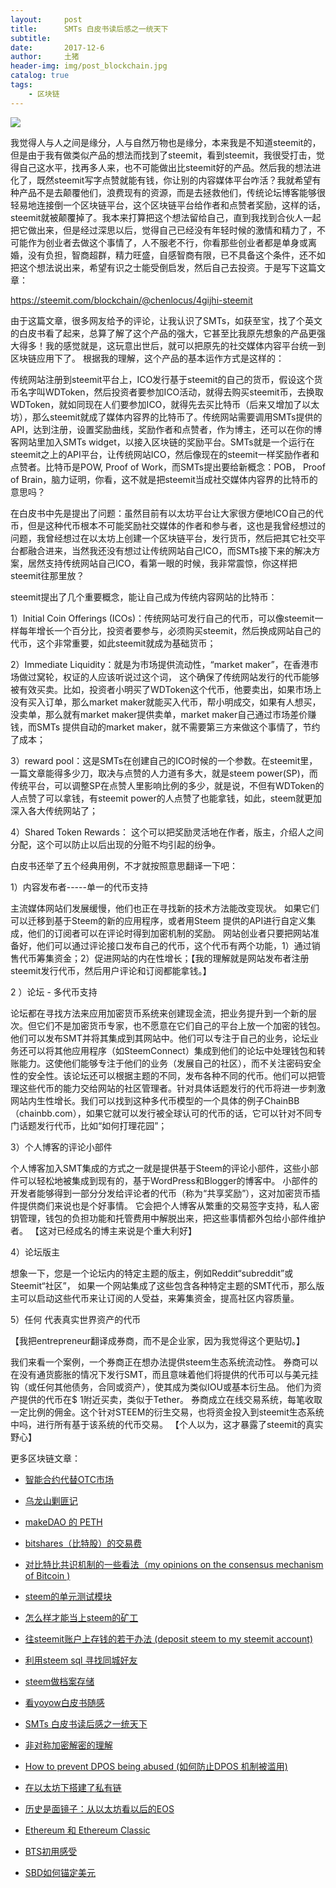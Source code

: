 ```yaml
---
layout:     post
title:      SMTs 白皮书读后感之一统天下
subtitle:   
date:       2017-12-6
author:     土猪
header-img: img/post_blockchain.jpg
catalog: true
tags:
    - 区块链
---
```


![](https://steemitimages.com/DQmSq5ytJXBdjJUnZrVgkCiwgs1n6RBiJPL5MnpTjZpd2LD/image.png)


我觉得人与人之间是缘分，人与自然万物也是缘分，本来我是不知道steemit的，但是由于我有做类似产品的想法而找到了steemit，看到steemit，我很受打击，觉得自己这水平，找再多人来，也不可能做出比steemit好的产品。然后我的想法进化了，既然steemit写字点赞就能有钱，你让别的内容媒体平台咋活？我就希望有种产品不是去颠覆他们，浪费现有的资源，而是去拯救他们，传统论坛博客能够很轻易地连接倒一个区块链平台，这个区块链平台给作者和点赞者奖励，这样的话，steemit就被颠覆掉了。我本来打算把这个想法留给自己，直到我找到合伙人一起把它做出来，但是经过深思以后，觉得自己已经没有年轻时候的激情和精力了，不可能作为创业者去做这个事情了，人不服老不行，你看那些创业者都是单身或离婚，没有负担，智商超群，精力旺盛，自感智商有限，已不具备这个条件，还不如把这个想法说出来，希望有识之士能受倒启发，然后自己去投资。于是写下这篇文章：

https://steemit.com/blockchain/@chenlocus/4gijhi-steemit


由于这篇文章，很多网友给予的评论，让我认识了SMTs，如获至宝，找了个英文的白皮书看了起来，总算了解了这个产品的强大，它甚至比我原先想象的产品更强大得多！我的感觉就是，这玩意出世后，就可以把原先的社交媒体内容平台统一到区块链应用下了。 根据我的理解，这个产品的基本运作方式是这样的：



传统网站注册到steemit平台上，ICO发行基于steemit的自己的货币，假设这个货币名字叫WDToken，然后投资者要参加ICO活动，就得去购买steemit币，去换取WDToken，就如同现在人们要参加ICO，就得先去买比特币（后来又增加了以太坊），那么steemit就成了媒体内容界的比特币了。传统网站需要调用SMTs提供的API，达到注册，设置奖励曲线，奖励作者和点赞者，作为博主，还可以在你的博客网站里加入SMTs widget，以接入区块链的奖励平台。SMTs就是一个运行在steemit之上的API平台，让传统网站ICO，然后像现在的steemit一样奖励作者和点赞者。比特币是POW,  Proof of Work，而SMTs提出要给新概念：POB， Proof of Brain，脑力证明，你看，这不就是把steemit当成社交媒体内容界的比特币的意思吗？



在白皮书中先是提出了问题：虽然目前有以太坊平台让大家很方便地ICO自己的代币，但是这种代币根本不可能奖励社交媒体的作者和参与者，这也是我曾经想过的问题，我曾经想过在以太坊上创建一个区块链平台，发行货币，然后把其它社交平台都融合进来，当然我还没有想过让传统网站自己ICO，而SMTs接下来的解决方案，居然支持传统网站自己ICO，看第一眼的时候，我非常震惊，你这样把steemit往那里放？


steemit提出了几个重要概念，能让自己成为传统内容网站的比特币：



1）Initial Coin Offerings (ICOs)：传统网站可发行自己的代币，可以像steemit一样每年增长一个百分比，投资者要参与，必须购买steemit，然后换成网站自己的代币，这个非常重要，如此steemit就成为基础货币；

2）Immediate Liquidity：就是为市场提供流动性，“market maker”，在香港市场做过窝轮，权证的人应该听说过这个词， 这个确保了传统网站发行的代币能够被有效买卖。比如，投资者小明买了WDToken这个代币，他要卖出，如果市场上没有买入订单，那么market maker就能买入代币，帮小明成交，如果有人想买，没卖单，那么就有market maker提供卖单，market maker自己通过市场差价赚钱，而SMTs 提供自动的market maker，就不需要第三方来做这个事情了，节约了成本；


3）reward pool：这是SMTs在创建自己的ICO时候的一个参数。在steemit里，一篇文章能得多少刀，取决与点赞的人力道有多大，就是steem power(SP)，而传统平台，可以调整SP在点赞人里影响比例的多少，就是说，不但有WDToken的人点赞了可以拿钱，有steemit power的人点赞了也能拿钱，如此，steem就更加深入各大传统网站了；


4）Shared Token Rewards： 这个可以把奖励灵活地在作者，版主，介绍人之间分配，这个可以防止以后出现的分赃不均引起的纷争。


白皮书还举了五个经典用例，不才就按照意思翻译一下吧：


1）内容发布者-----单一的代币支持

主流媒体网站们发展缓慢，他们也正在寻找新的技术方法能改变现状。 如果它们可以迁移到基于Steem的新的应用程序，或者用Steem 提供的API进行自定义集成，他们的订阅者可以在评论时得到加密机制的奖励。 网站创业者只要把网站准备好，他们可以通过评论接口发布自己的代币，这个代币有两个功能，1）通过销售代币筹集资金；2）促进网站的内在性增长；【我的理解就是网站发布者注册steemit发行代币，然后用户评论和订阅都能拿钱。】


2 ）论坛 - 多代币支持

论坛都在寻找方法来应用加密货币系统来创建现金流，把业务提升到一个新的层次。但它们不是加密货币专家，也不愿意在它们自己的平台上放一个加密的钱包。他们可以发布SMT并将其集成到其网站中。他们可以专注于自己的业务，论坛业务还可以将其他应用程序（如SteemConnect）集成到他们的论坛中处理钱包和转账能力。这使他们能够专注于他们的业务（发展自己的社区），而不关注密码安全性的安全性。该论坛还可以根据主题的不同，发布各种不同的代币。他们可以把管理这些代币的能力交给网站的社区管理者。针对具体话题发行的代币将进一步刺激网站内生性增长。我们可以找到这种多代币模型的一个具体的例子ChainBB（chainbb.com），如果它就可以发行被全球认可的代币的话，它可以针对不同专门话题发行代币，比如“如何打理花园”；


3）个人博客的评论小部件

个人博客加入SMT集成的方式之一就是提供基于Steem的评论小部件，这些小部件可以轻松地被集成到现有的，基于WordPress和Blogger的博客中。 小部件的开发者能够得到一部分分发给评论者的代币（称为“共享奖励”），这对加密货币插件提供商们来说也是个好事情。 它会把个人博客从繁重的交易签字支持，私人密钥管理，钱包的负担功能和托管费用中解脱出来，把这些事情都外包给小部件维护者。
【这对已经成名的博主来说是个重大利好】


4）论坛版主

想象一下，您是一个论坛内的特定主题的版主，例如Reddit“subreddit”或Steemit“社区”， 如果一个网站集成了这些包含各种特定主题的SMT代币，那么版主可以启动这些代币来让订阅的人受益，来筹集资金，提高社区内容质量。


5）任何 代表真实世界资产的代币

【我把entrepreneur翻译成券商，而不是企业家，因为我觉得这个更贴切。】

我们来看一个案例，一个券商正在想办法提供steem生态系统流动性。 券商可以在没有通货膨胀的情况下发行SMT，而且意味着他们将提供的代币可以与美元挂钩（或任何其他债务，合同或资产），使其成为类似IOU或基本衍生品。 他们为资产提供的代币在$ 1附近买卖，类似于Tether。 券商成立在线交易系统，每笔收取一定比例的佣金。这个针对STEEM的衍生交易，也将资金投入到steemit生态系统中吗，进行所有基于该系统的代币交易。
【个人以为，这才暴露了steemit的真实野心】




更多区块链文章：

- [智能合约代替OTC市场](http://livinginau.life/2019/12/10/%E6%99%BA%E8%83%BD%E5%90%88%E7%BA%A6%E4%BB%A3%E6%9B%BFotc%E5%B8%82%E5%9C%BA/)
- 
  [乌龙山剿匪记](http://livinginau.life/2019/11/25/%E4%B9%8C%E9%BE%99%E5%B1%B1%E5%89%BF%E5%8C%AA%E8%AE%B0/)

- 
  [makeDAO 的 PETH](http://livinginau.life/2019/11/16/makeDAO_peth/)

- 
  [bitshares（比特股）的交易费](http://livinginau.life/2019/11/16/bitshares-%E6%AF%94%E7%89%B9%E8%82%A1-%E7%9A%84%E4%BA%A4%E6%98%93%E8%B4%B9/)

- 
  [对比特比共识机制的一些看法（my opinions on the consensus mechanism of Bitcoin )](http://livinginau.life/2019/03/05/%E5%AF%B9%E6%AF%94%E7%89%B9%E6%AF%94%E5%85%B1%E8%AF%86%E6%9C%BA%E5%88%B6%E7%9A%84%E4%B8%80%E4%BA%9B%E7%9C%8B%E6%B3%95/)

- 
  [steem的单元测试模块](http://livinginau.life/2018/10/23/steem%E7%9A%84%E5%8D%95%E5%85%83%E6%B5%8B%E8%AF%95%E6%A8%A1%E5%9D%97/)

- 
  [怎么样才能当上steem的矿工](http://livinginau.life/2018/10/20/%E6%80%8E%E4%B9%88%E6%A0%B7%E6%89%8D%E8%83%BD%E5%BD%93%E4%B8%8Asteem%E7%9A%84%E7%9F%BF%E5%B7%A5/)

- 
  [往steemit账户上存钱的若干办法 (deposit steem to my steemit account)](http://livinginau.life/2018/10/20/%E5%BE%80steemit%E8%B4%A6%E6%88%B7%E4%B8%8A%E5%AD%98%E9%92%B1%E7%9A%84%E8%8B%A5%E5%B9%B2%E5%8A%9E%E6%B3%95/)

- 
  [利用steem sql 寻找同城好友](http://livinginau.life/2018/10/20/%E5%88%A9%E7%94%A8steem-sql-%E5%AF%BB%E6%89%BE%E5%90%8C%E5%9F%8E%E5%A5%BD%E5%8F%8B/)

- 
  [steem做档案存储](http://livinginau.life/2018/10/20/steem-%E5%81%9A%E6%A1%A3%E6%A1%88%E5%AD%98%E5%82%A8/)

- 
  [看yoyow白皮书随感](http://livinginau.life/2018/01/16/%E7%9C%8Byoyow%E7%99%BD%E7%9A%AE%E4%B9%A6%E9%9A%8F%E6%84%9F/)

- 
  [SMTs 白皮书读后感之一统天下](http://livinginau.life/2017/12/06/SMTs-%E7%99%BD%E7%9A%AE%E4%B9%A6%E8%AF%BB%E5%90%8E%E6%84%9F%E4%B9%8B%E4%B8%80%E7%BB%9F%E5%A4%A9%E4%B8%8B/)

- 
  [非对称加密解密的理解](http://livinginau.life/2017/12/05/%E9%9D%9E%E5%AF%B9%E7%A7%B0%E5%8A%A0%E5%AF%86%E8%A7%A3%E5%AF%86%E7%9A%84%E7%90%86%E8%A7%A3/)

- 
  [How to prevent DPOS being abused (如何防止DPOS 机制被滥用)](http://livinginau.life/2017/12/05/%E5%A6%82%E4%BD%95%E9%98%B2%E6%AD%A2DPOS-%E6%9C%BA%E5%88%B6%E8%A2%AB%E6%BB%A5%E7%94%A8/)

- 
  [在以太坊下搭建了私有链](http://livinginau.life/2017/12/05/%E5%9C%A8%E4%BB%A5%E5%A4%AA%E5%9D%8A%E4%B8%8B%E6%90%AD%E5%BB%BA%E4%BA%86%E7%A7%81%E6%9C%89%E9%93%BE/)

- 
  [历史是面镜子：从以太坊看以后的EOS](http://livinginau.life/2017/12/05/%E4%BB%8E%E4%BB%A5%E5%A4%AA%E5%9D%8A%E7%9C%8B%E4%BB%A5%E5%90%8E%E7%9A%84EOS/)

- 
  [Ethereum 和 Ethereum Classic](http://livinginau.life/2017/12/05/Ethereum-%E5%92%8C-Ethereum-Classic/)

- 
  [BTS初用感受](http://livinginau.life/2017/12/05/BTS%E5%88%9D%E7%94%A8%E6%84%9F%E5%8F%97/)

- [SBD如何锚定美元](http://livinginau.life/2017/10/05/sbd-peg-to-usd/)